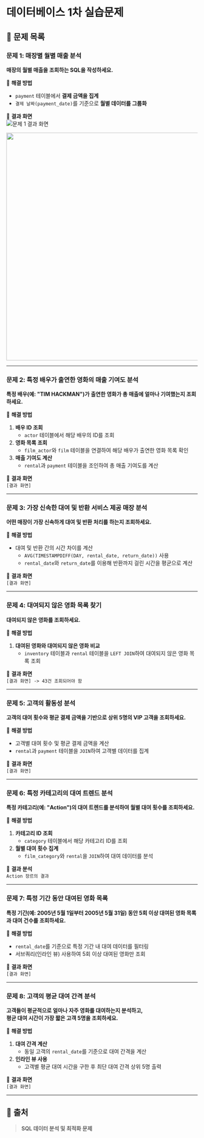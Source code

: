 # 데이터베이스 1차 실습문제

## 📝 문제 목록

### 문제 1: 매장별 월별 매출 분석
**매장의 월별 매출을 조회하는 SQL을 작성하세요.**  

🔹 **해결 방법**  
- `payment` 테이블에서 **결제 금액을 집계**  
- `결제 날짜(payment_date)`를 기준으로 **월별 데이터를 그룹화**  

🔹 **결과 화면**  
![문제 1 결과 화면](https://github.com/user-attachments/assets/이미지파일URL)
<p align="center">
  <img src="https://github.com/user-attachments/assets/이미지파일URL" width="600">
</p>

---

### 문제 2: 특정 배우가 출연한 영화의 매출 기여도 분석
**특정 배우(예: "TIM HACKMAN")가 출연한 영화가 총 매출에 얼마나 기여했는지 조회하세요.**  

🔹 **해결 방법**  
1. **배우 ID 조회**  
   - `actor` 테이블에서 해당 배우의 ID를 조회  
2. **영화 목록 조회**  
   - `film_actor`와 `film` 테이블을 연결하여 해당 배우가 출연한 영화 목록 확인  
3. **매출 기여도 계산**  
   - `rental`과 `payment` 테이블을 조인하여 총 매출 기여도를 계산  

🔹 **결과 화면**  
`[결과 화면]`

---

### 문제 3: 가장 신속한 대여 및 반환 서비스 제공 매장 분석
**어떤 매장이 가장 신속하게 대여 및 반환 처리를 하는지 조회하세요.**  

🔹 **해결 방법**  
- 대여 및 반환 간의 시간 차이를 계산  
  - `AVG(TIMESTAMPDIFF(DAY, rental_date, return_date))` 사용  
  - `rental_date`와 `return_date`를 이용해 반환까지 걸린 시간을 평균으로 계산  

🔹 **결과 화면**  
`[결과 화면]`

---

### 문제 4: 대여되지 않은 영화 목록 찾기
**대여되지 않은 영화를 조회하세요.**  

🔹 **해결 방법**  
1. **대여된 영화와 대여되지 않은 영화 비교**  
   - `inventory` 테이블과 `rental` 테이블을 `LEFT JOIN`하여 대여되지 않은 영화 목록 조회  

🔹 **결과 화면**  
`[결과 화면] -> 43건 조회되어야 함`

---

### 문제 5: 고객의 활동성 분석
**고객의 대여 횟수와 평균 결제 금액을 기반으로 상위 5명의 VIP 고객을 조회하세요.**  

🔹 **해결 방법**  
- 고객별 대여 횟수 및 평균 결제 금액을 계산  
- `rental`과 `payment` 테이블을 `JOIN`하여 고객별 데이터를 집계  

🔹 **결과 화면**  
`[결과 화면]`

---

### 문제 6: 특정 카테고리의 대여 트렌드 분석
**특정 카테고리(예: "Action")의 대여 트렌드를 분석하여 월별 대여 횟수를 조회하세요.**  

🔹 **해결 방법**  
1. **카테고리 ID 조회**  
   - `category` 테이블에서 해당 카테고리 ID를 조회  
2. **월별 대여 횟수 집계**  
   - `film_category`와 `rental`을 `JOIN`하여 대여 데이터를 분석  

🔹 **결과 분석**  
`Action 장르의 결과`

---

### 문제 7: 특정 기간 동안 대여된 영화 목록
**특정 기간(예: 2005년 5월 1일부터 2005년 5월 31일) 동안 5회 이상 대여된 영화 목록과 대여 건수를 조회하세요.**  

🔹 **해결 방법**  
- `rental_date`를 기준으로 특정 기간 내 대여 데이터를 필터링  
- 서브쿼리(인라인 뷰) 사용하여 5회 이상 대여된 영화만 조회  

🔹 **결과 화면**  
`[결과 화면]`

---

### 문제 8: 고객의 평균 대여 간격 분석
**고객들이 평균적으로 얼마나 자주 영화를 대여하는지 분석하고,  
평균 대여 시간이 가장 짧은 고객 5명을 조회하세요.**  

🔹 **해결 방법**  
1. **대여 간격 계산**  
   - 동일 고객의 `rental_date`를 기준으로 대여 간격을 계산  
2. **인라인 뷰 사용**  
   - 고객별 평균 대여 시간을 구한 후 최단 대여 간격 상위 5명 출력  

🔹 **결과 화면**  
`[결과 화면]`

---

## 📢 출처
> **SQL 데이터 분석 및 최적화 문제**
